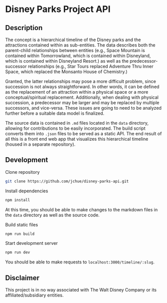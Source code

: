 # Disney Parks Project API

## Description

The concept is a hierarchical timeline of the Disney parks and the attractions contained within as sub-entities. The data describes both the parent-child relationships between entities (e.g., Space Mountain is contained within Tomorrowland, which is contained within Disneyland, which is contained within Disneyland Resort.) as well as the predecessor-successor relationships (e.g., Star Tours replaced Adventure Thru Inner Space, which replaced the Monsanto House of Chemistry.)

Granted, the latter relationships may pose a more difficult problem, since succession is not always straightforward. In other words, it can be defined as the replacement of an attraction within a physical space or a more conceptual/spiritual replacement. Additionally, when dealing with physical succession, a predecessor may be larger and may be replaced by multiple successors, and vice-versa. These issues are going to need to be analyzed further before a suitable data model is finalized.

The source data is contained in `.md` files located in the `data` directory, allowing for contributions to be easily incorporated. The build script converts them into `.json` files to be served as a static API. The end result of all this is a front end web app that visualizes this hierarchical timeline (housed in a separate repository).

## Development

Clone repository
```sh
git clone https://github.com/jchue/disney-parks-api.git
```

Install dependencies
```sh
npm install
```

At this time, you should be able to make changes to the markdown files in the `data` directory as well as the source code.

Build static files
```sh
npm run build
```

Start development server
```sh
npm run dev
```

You should be able to make requests to `localhost:3000/timeline/:slug`.

## Disclaimer

This project is in no way associated with The Walt Disney Company or its affiliated/subsidiary entities.
